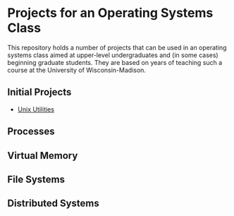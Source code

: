 
# Projects for an Operating Systems Class

This repository holds a number of projects that can be used in an operating
systems class aimed at upper-level undergraduates and (in some cases)
beginning graduate students. They are based on years of teaching such a course
at the University of Wisconsin-Madison.

## Initial Projects

* [Unix Utilities](http://www.ostep.org)



## Processes


## Virtual Memory


## File Systems


## Distributed Systems

